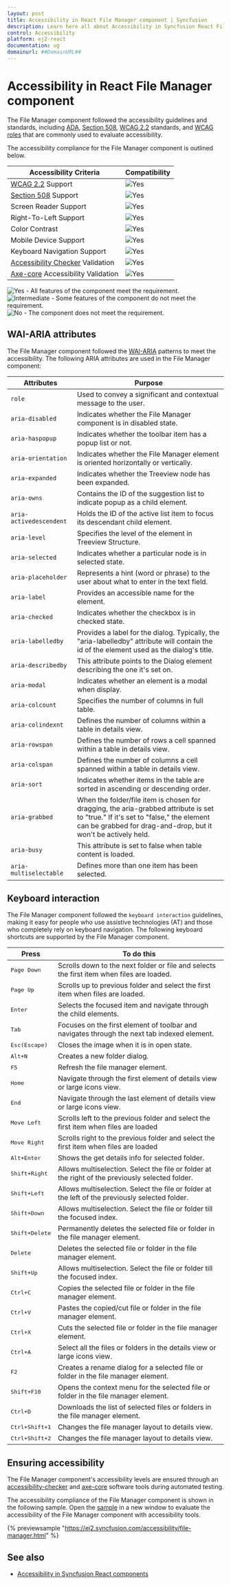 ```yaml
---
layout: post
title: Accessibility in React File Manager component | Syncfusion
description: Learn here all about Accessibility in Syncfusion React File Manager component of Syncfusion Essential JS 2 and more.
control: Accessibility 
platform: ej2-react
documentation: ug
domainurl: ##DomainURL##
---
```


# Accessibility in React File Manager component

The File Manager component followed the accessibility guidelines and standards, including [ADA](https://www.ada.gov/), [Section 508](https://www.section508.gov/), [WCAG 2.2](https://www.w3.org/TR/WCAG22/) standards, and [WCAG roles](https://www.w3.org/TR/wai-aria/#roles) that are commonly used to evaluate accessibility.

The accessibility compliance for the File Manager component is outlined below.

| Accessibility Criteria | Compatibility |
| -- | -- |
| [WCAG 2.2](https://www.w3.org/TR/WCAG22/) Support | <img src="https://cdn.syncfusion.com/content/images/landing-page/yes.png" alt="Yes"> |
| [Section 508](https://www.section508.gov/) Support | <img src="https://cdn.syncfusion.com/content/images/landing-page/yes.png" alt="Yes"> |
| Screen Reader Support | <img src="https://cdn.syncfusion.com/content/images/landing-page/yes.png" alt="Yes"> |
| Right-To-Left Support | <img src="https://cdn.syncfusion.com/content/images/landing-page/yes.png" alt="Yes"> |
| Color Contrast | <img src="https://cdn.syncfusion.com/content/images/landing-page/yes.png" alt="Yes"> |
| Mobile Device Support | <img src="https://cdn.syncfusion.com/content/images/landing-page/yes.png" alt="Yes"> |
| Keyboard Navigation Support | <img src="https://cdn.syncfusion.com/content/images/landing-page/yes.png" alt="Yes"> |
| [Accessibility Checker](https://www.npmjs.com/package/accessibility-checker) Validation | <img src="https://cdn.syncfusion.com/content/images/landing-page/yes.png" alt="Yes"> |
| [Axe-core](https://www.npmjs.com/package/axe-core) Accessibility Validation | <img src="https://cdn.syncfusion.com/content/images/landing-page/yes.png" alt="Yes"> |

<style>
    .post .post-content img {
        display: inline-block;
        margin: 0.5em 0;
    }
</style>
<div><img src="https://cdn.syncfusion.com/content/images/landing-page/yes.png" alt="Yes"> - All features of the component meet the requirement.</div>

<div><img src="https://cdn.syncfusion.com/content/images/landing-page/intermediate.png" alt="Intermediate"> - Some features of the component do not meet the requirement.</div>

<div><img src="https://cdn.syncfusion.com/content/images/landing-page/no.png" alt="No"> - The component does not meet the requirement.</div>

## WAI-ARIA attributes

The File Manager component followed the [WAI-ARIA](https://www.w3.org/WAI/ARIA/apg/patterns) patterns to meet the accessibility. The following ARIA attributes are used in the File Manager component:

| Attributes | Purpose |
| --- | --- |
| `role` | Used to convey a significant and contextual message to the user. |
| `aria-disabled` | Indicates whether the File Manager component is in disabled state.|
| `aria-haspopup` | Indicates whether the toolbar item has a popup list or not. |
| `aria-orientation` | Indicates whether the File Manager element is oriented horizontally or vertically. |
| `aria-expanded` | Indicates whether the Treeview node has been expanded. |
| `aria-owns` | Contains the ID of the suggestion list to indicate popup as a child element. |
| `aria-activedescendent` | Holds the ID of the active list item to focus its descendant child element. |
| `aria-level` | Specifies the level of the element in Treeview Structure. |
| `aria-selected` | Indicates whether a particular node is in selected state. |
| `aria-placeholder` | Represents a hint (word or phrase) to the user about what to enter in the text field. |
| `aria-label` |  Provides an accessible name for the element. |
| `aria-checked` | Indicates whether the checkbox is in checked state. |
| `aria-labelledby` | Provides a label for the dialog. Typically, the "aria-labelledby" attribute will contain the id of the element used as the dialog's title. |
| `aria-describedby` | This attribute points to the Dialog element describing the one it's set on. |
| `aria-modal` | Indicates whether an element is a modal when display. |
| `aria-colcount` | Specifies the number of columns in full table. |
| `aria-colindexnt` | Defines the number of columns within a table in details view. |
| `aria-rowspan` | Defines the number of rows a cell spanned within a table in details view. |
| `aria-colspan` | Defines the number of columns a cell spanned within a table in details view. |
| `aria-sort` | Indicates whether items in the table are sorted in ascending or descending order. |
| `aria-grabbed` | When the folder/file item is chosen for dragging, the aria-grabbed attribute is set to "true." If it's set to "false," the element can be grabbed for drag-and-drop, but it won't be actively held. |
| `aria-busy` | This attribute is set to false when table content is loaded. |
| `aria-multiselectable` | Defines more than one item has been selected. |

## Keyboard interaction

The File Manager component followed the `keyboard interaction` guidelines, making it easy for people who use assistive technologies (AT) and those who completely rely on keyboard navigation. The following keyboard shortcuts are supported by the File Manager component.

| **Press** | **To do this** |
| --- | --- |
| <kbd>Page Down</kbd> | Scrolls down to the next folder or file and selects the first item when files are loaded. |
| <kbd>Page Up</kbd> | Scrolls up to previous folder and select the first item when files are loaded. |
| <kbd>Enter</kbd> | Selects the focused item and navigate through the child elements. |
| <kbd>Tab</kbd> | Focuses on the first element of toolbar and navigates through the next tab indexed element. |
| <kbd>Esc(Escape)</kbd> | Closes the image when it is in open state. |
| <kbd>Alt+N</kbd> | Creates a new folder dialog.|
| <kbd>F5</kbd> | Refresh the file manager element. |
| <kbd>Home</kbd> | Navigate through the first element of details view or large icons view. |
| <kbd>End</kbd> | Navigate through the last element of details view or large icons view. |
| <kbd>Move Left</kbd> | Scrolls left to the previous folder and select the first item when files are loaded |
| <kbd>Move Right</kbd> | Scrolls right to the previous folder and select the first item when files are loaded |
| <kbd>Alt+Enter</kbd> | Shows the get details info for selected folder. |
| <kbd>Shift+Right</kbd> | Allows multiselection. Select the file or folder at the right of the previously selected folder. |
| <kbd>Shift+Left</kbd> | Allows multiselection. Select the file or folder at the left of the previously selected folder. |
| <kbd>Shift+Down</kbd> | Allows multiselection. Select the file or folder till the focused index. |
| <kbd>Shift+Delete</kbd> | Permanently deletes the selected file or folder in the file manager element. |
| <kbd>Delete</kbd> | Deletes the selected file or folder in the file manager element. |
| <kbd>Shift+Up</kbd> | Allows multiselection. Select the file or folder till the focused index. |
| <kbd>Ctrl+C</kbd> | Copies the selected file or folder in the file manager element. |
| <kbd>Ctrl+V</kbd> | Pastes the copied/cut file or folder in the file manager element. |
| <kbd>Ctrl+X</kbd> | Cuts the selected file or folder in the file manager element. |
| <kbd>Ctrl+A</kbd> | Select all the files or folders in the details view or large icons view. |
| <kbd>F2</kbd> | Creates a rename dialog for a selected file or folder in the file manager element. |
| <kbd>Shift+F10</kbd> | Opens the context menu for the selected file or folder in the file manager element. |
| <kbd>Ctrl+D</kbd> | Downloads the list of selected files or folders in the file manager element. |
| <kbd>Ctrl+Shift+1</kbd> | Changes the file manager layout to details view. |
| <kbd>Ctrl+Shift+2</kbd> | Changes the file manager layout to details view. |

## Ensuring accessibility

The File Manager component's accessibility levels are ensured through an [accessibility-checker](https://www.npmjs.com/package/accessibility-checker) and [axe-core](https://www.npmjs.com/package/axe-core) software tools during automated testing.

The accessibility compliance of the File Manager component is shown in the following sample. Open the [sample](https://ej2.syncfusion.com/accessibility/file-manager.html) in a new window to evaluate the accessibility of the File Manager component with accessibility tools.

{% previewsample "https://ej2.syncfusion.com/accessibility/file-manager.html" %}

## See also

* [Accessibility in Syncfusion React components](../common/accessibility)
